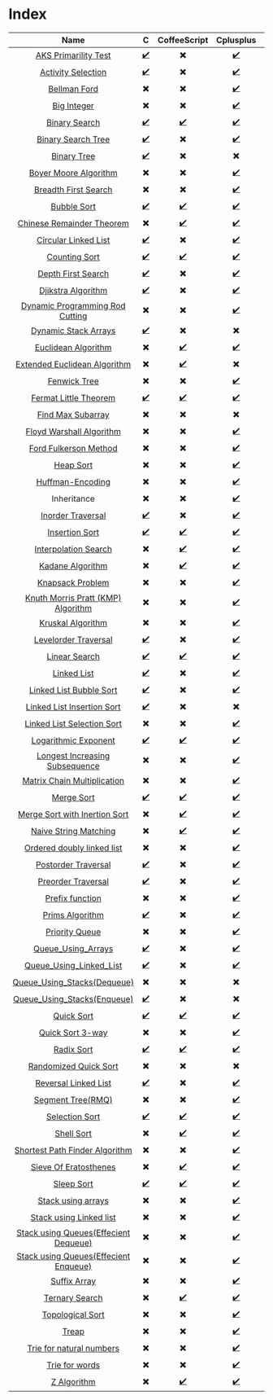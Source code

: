 # Index

| Name | C | CoffeeScript | Cplusplus | CSharp | Java | JavaScript | PHP | Python | Ruby | GO |
| :---: | :---: | :---: | :---: | :---: | :---: | :---: | :---: | :---: | :---: | :---: |
| [AKS Primarility Test](AKS_Primarility_Test) | [:heavy_check_mark:](AKS_Primarility_Test/AKS.c) | :heavy_multiplication_x: | [:heavy_check_mark:](AKS_Primarility_Test/AKS.cpp)   | :heavy_multiplication_x: | [:heavy_check_mark:](AKS_primarility_Test/AKS.java) |  [:heavy_check_mark:](AKS_Primarility_Test/AKS.js) | :heavy_multiplication_x: | :heavy_multiplication_x: | :heavy_multiplication_x: | :heavy_multiplication_x: |
| [Activity Selection](Activity_Selection) | [:heavy_check_mark:](Activity_Selection/Activity_Selection.c) | :heavy_multiplication_x: | [:heavy_check_mark:](Activity_Selection/Activity_Selection.cpp) | :heavy_multiplication_x: | [:heavy_check_mark:](Activity_Selection/Activity_Selection.java) |  [:heavy_check_mark:](Activity_Selection/activity_selection.js) | :heavy_multiplication_x: | :heavy_multiplication_x: | :heavy_multiplication_x: | [:heavy_check_mark:](Activity_Selection/Activity_Selection.go) |
| [Bellman Ford](Bellmanford_Algorithm) | :heavy_multiplication_x: | :heavy_multiplication_x: | [:heavy_check_mark:](Bellmanford_Algorithm/Bellmanford.cpp) | :heavy_multiplication_x: | :heavy_multiplication_x: | :heavy_multiplication_x: | :heavy_multiplication_x: | [:heavy_check_mark:](Bellmanford_Algorithm/Bellmanford.py) | :heavy_multiplication_x: | :heavy_multiplication_x: |
| [Big Integer](Big_Integer) | :heavy_multiplication_x: | :heavy_multiplication_x: | [:heavy_check_mark:](Big_Integer/Big_Integer.cpp) | :heavy_multiplication_x: | :heavy_multiplication_x: | :heavy_multiplication_x: | :heavy_multiplication_x: | :heavy_multiplication_x: | :heavy_multiplication_x: | :heavy_multiplication_x: |
| [Binary Search](Binary_Search) | [:heavy_check_mark:](Binary_Search/Binary_Search.c) | [:heavy_check_mark:](Binary_Search/Binary_Search.coffee) | [:heavy_check_mark:](Binary_Search/Binary_Search.cpp) | [:heavy_check_mark:](Binary_Search/Binary_Search.cs) | [:heavy_check_mark:](Binary_Search/Binary_Search.java) | [:heavy_check_mark:](Binary_Search/Binary_Search.js) | [:heavy_check_mark:](Binary_Search/Binary_Search.php) | [:heavy_check_mark:](Binary_Search/Binary_Search.py) | [:heavy_check_mark:](Binary_Search/Binary_Search.rb) | [:heavy_check_mark:](Binary_Search/Binary_Search.go) |
| [Binary Search Tree](Binary_Search_Trees) | [:heavy_check_mark:](Binary_Search_Trees/BinarySearchTree.c) | :heavy_multiplication_x: | [:heavy_check_mark:](Binary_Search_Trees/BinarySearchTree.cpp) | [:heavy_check_mark:](Binary_Search_Trees/BinarySearchTree.cs) | [:heavy_check_mark:](Binary_Search_Trees/BinarySearchTree.java) | :heavy_multiplication_x: | :heavy_multiplication_x: | [:heavy_check_mark:](Binary_Search_Trees/BinarySearchTree.py) | [:heavy_check_mark:](Binary_Search_Trees/BinarySearchTree.rb) | :heavy_multiplication_x: |
| [Binary Tree](Binary_Tree) | [:heavy_check_mark:](Binary_Tree/Binary_Tree.c) | :heavy_multiplication_x: | :heavy_multiplication_x: | :heavy_multiplication_x: | :heavy_multiplication_x: | :heavy_multiplication_x: | :heavy_multiplication_x: | :heavy_multiplication_x: | :heavy_multiplication_x: | :heavy_multiplication_x: |
| [Boyer Moore Algorithm](Boyer_Moore_Algorithm) | :heavy_multiplication_x: | :heavy_multiplication_x: | [:heavy_check_mark:](Boyer_Moore_Algorithm/Boyer_Moore.cpp) | :heavy_multiplication_x: | :heavy_multiplication_x: | :heavy_multiplication_x: | :heavy_multiplication_x: | [:heavy_check_mark:](Boyer_Moore_Algorithm/Boyer_Moore.py) | :heavy_multiplication_x: | :heavy_multiplication_x: |
| [Breadth First Search](Breadth_First_Search) | :heavy_multiplication_x: | :heavy_multiplication_x: | [:heavy_check_mark:](Breadth_First_Search/Breadth_First_Search.cpp) | :heavy_multiplication_x: | [:heavy_check_mark:](Breadth_First_Search/BreadthFirstSearch.java) | :heavy_multiplication_x: | :heavy_multiplication_x: | [:heavy_check_mark:](Breadth_First_Search/BreadthFirstSearch.py) | :heavy_multiplication_x: | :heavy_multiplication_x: |
| [Bubble Sort](Bubble_Sort) |  [:heavy_check_mark:](Bubble_Sort/Bubble_Sort.c) | [:heavy_check_mark:](Bubble_Sort/Bubble_Sort.coffee) | [:heavy_check_mark:](Bubble_Sort/Bubble_Sort.cpp) | [:heavy_check_mark:](Bubble_Sort/Bubble_Sort.cs) | [:heavy_check_mark:](Bubble_Sort/Bubble_Sort.java) | [:heavy_check_mark:](Bubble_Sort/Bubble_Sort.js) | [:heavy_check_mark:](Bubble_Sort/Bubble_Sort.php) | [:heavy_check_mark:](Bubble_Sort/Bubble_Sort.py) | [:heavy_check_mark:](Bubble_Sort/Bubble_Sort.rb) | :heavy_multiplication_x: |
| [Chinese Remainder Theorem](Chinese_Remainder_Theorem) | :heavy_multiplication_x: | [:heavy_check_mark:](Chinese_Remainder_Theorem/Chinese_Remainder_Theorem.coffee) | [:heavy_check_mark:](Chinese_Remainder_Theorem/Chinese_Remainder_Theorem.cpp) | [:heavy_check_mark:](Chinese_Remainder_Theorem/Chinese_Remainder_Theorem.cs) | [:heavy_check_mark:](Chinese_Remainder_Theorem/Chinese_Remainder_Theorem.java) | :heavy_multiplication_x: | :heavy_multiplication_x: | [:heavy_check_mark:](Chinese_Remainder_Theorem/Chinese_Remainder_Theorem.py) | :heavy_multiplication_x: | :heavy_multiplication_x: |
| [Circular Linked List](Circular_Linked_List) | [:heavy_check_mark:](Circular_Linked_List/Circular_Linked_List.c) | :heavy_multiplication_x: | [:heavy_check_mark:](Circular_Linked_List/Circular_Linked_List.cpp) | :heavy_multiplication_x: | :heavy_multiplication_x: | :heavy_multiplication_x: | :heavy_multiplication_x: | :heavy_multiplication_x: | :heavy_multiplication_x: | :heavy_multiplication_x: |
| [Counting Sort](Counting_Sort) | [:heavy_check_mark:](Counting_Sort/Counting_Sort.c) | [:heavy_check_mark:](Counting_Sort/Counting_Sort.coffee) | [:heavy_check_mark:](Counting_Sort/Counting_Sort.cpp) | [:heavy_check_mark:](Counting_Sort/Counting_Sort.cs) | [:heavy_check_mark:](Counting_Sort/Counting_Sort.java) | [:heavy_check_mark:](Counting_Sort/Counting_Sort.js) | [:heavy_check_mark:](Counting_Sort/Counting_Sort.php) | [:heavy_check_mark:](Counting_Sort/Counting_Sort.py) | :heavy_multiplication_x: | :heavy_multiplication_x: |
| [Depth First Search](Depth_First_Search) | [:heavy_check_mark:](Depth_First_Search/Depth_First_Search.c) | :heavy_multiplication_x: | [:heavy_check_mark:](Depth_First_Search/Depth_First_Search.cpp) | :heavy_multiplication_x: | :heavy_multiplication_x: | :heavy_multiplication_x: | :heavy_multiplication_x: | [:heavy_check_mark:](Depth_First_Search/Depth_First_Search.py) | :heavy_multiplication_x: | :heavy_multiplication_x: |
| [Djikstra Algorithm](Dijsktra_Algorithm) | [:heavy_check_mark:](Dijkstra_Algorithm/Dijkstra_Algorithm.c) | :heavy_multiplication_x: | [:heavy_check_mark:](Dijsktra_Algorithm/Dijsktra_Algorithm.cpp) | :heavy_multiplication_x: | [:heavy_check_mark:](Dijkstra_Algorithm/Dijkstra_Algorithm.java) | :heavy_multiplication_x: | :heavy_multiplication_x: | [:heavy_check_mark:](Dijkstra_Algorithm/Dijkstra_Algorithm.py) | :heavy_multiplication_x: | :heavy_multiplication_x: |
| [Dynamic Programming Rod Cutting](Dynamic_Programming_Rod_Cutting) | :heavy_multiplication_x: | :heavy_multiplication_x: | [:heavy_check_mark:](Dynamic_Programming_Rod_Cutting/Dynamic_Programming_Rod_Cutting.cpp) | [:heavy_check_mark:](Dynamic_Programming_Rod_Cutting/Dynamic_Programming_Rod_Cutting.cs) | [:heavy_check_mark:](Dynamic_Programming_Rod_Cutting/Dynamic_Programming_Rod_Cutting.java) | [:heavy_check_mark:](Dynamic_Programming_Rod_Cutting/Dynamic_Programming_Rod_Cutting.js) | [:heavy_check_mark:](Dynamic_Programming_Rod_Cutting/Dynamic_Programming_Rod_Cutting.php) | [:heavy_check_mark:](Dynamic_Programming_Rod_Cutting/Dynamic_Programming_Rod_Cutting.py) | :heavy_multiplication_x: | :heavy_multiplication_x: |
| [Dynamic Stack Arrays](Dynamic_Stack_Arrays) | [:heavy_check_mark:](Dynamic_Stack_Arrays/Dynamic_Stack.c) | :heavy_multiplication_x: | :heavy_multiplication_x: | :heavy_multiplication_x: | [:heavy_check_mark:](Dynamic_Stack_Arrays/Dynamic_Stack.java) | :heavy_multiplication_x: | :heavy_multiplication_x: | [:heavy_check_mark:](Dynamic_Stack_Arrays/Dynamic_Stack.py) | :heavy_multiplication_x: | :heavy_multiplication_x: |
| [Euclidean Algorithm](Euclidean_Algorithm) | :heavy_multiplication_x: | [:heavy_check_mark:](Euclidean_Algorithm/Euclidean_Algorithm.coffee) | [:heavy_check_mark:](Euclidean_Algorithm/Euclidean_Algorithm.cpp) | [:heavy_check_mark:](Euclidean_Algorithm/Euclidean_Algorithm.cs) | [:heavy_check_mark:](Euclidean_Algorithm/Euclidean_Algorithm.java) | :heavy_multiplication_x: | [:heavy_check_mark:](Euclidean_Algorithm/Euclidean_Algorithm.php) | [:heavy_check_mark:](Euclidean_Algorithm/Euclidean_Algorithm.py) | :heavy_multiplication_x: | :heavy_multiplication_x: |
| [Extended Euclidean Algorithm](Extended_Euclidean_Algorithm) | :heavy_multiplication_x: | [:heavy_check_mark:](Extended_Euclidean_Algorithm/Extended_Euclidean_Algorithm.coffee) | :heavy_multiplication_x: | [:heavy_check_mark:](Extended_Euclidean_Algorithm/Extended_Euclidean_Algorithm.cs) | :heavy_multiplication_x: | :heavy_multiplication_x: | :heavy_multiplication_x: | [:heavy_check_mark:](Extended_Euclidean_Algorithm/Extended_Euclidean_Algorithm.py) | :heavy_multiplication_x: | :heavy_multiplication_x: |
| [Fenwick Tree](Fenwick_Tree) | :heavy_multiplication_x: | :heavy_multiplication_x: | [:heavy_check_mark:](Fenwick_Tree/FenwickTree.cpp) | :heavy_multiplication_x: | :heavy_multiplication_x: | :heavy_multiplication_x: | :heavy_multiplication_x: | :heavy_multiplication_x: | :heavy_multiplication_x: | :heavy_multiplication_x: |
| [Fermat Little Theorem](Fermat_Little_Theorem) | [:heavy_check_mark:](Fermat_Little_Theorem/Fermat_Little_Theorem.c) | [:heavy_check_mark:](Fermat_Little_Theorem/Fermat_Little_Theorem.coffee) | [:heavy_check_mark:](Fermat_Little_Theorem/Fermat_Little_Theorem.cpp) | :heavy_multiplication_x: | :heavy_multiplication_x: | :heavy_multiplication_x: | :heavy_multiplication_x: | [:heavy_check_mark:](Fermat_Little_Theorem/Fermat_Little_Theorem.py) | [:heavy_check_mark:](Fermat_Little_Theorem/Fermat_Little_Theorem.rb) | :heavy_multiplication_x: |
| [Find Max Subarray](Find_Max_Subarray) | :heavy_multiplication_x: | :heavy_multiplication_x: | :heavy_multiplication_x: | :heavy_multiplication_x: | :heavy_multiplication_x: | :heavy_multiplication_x: | :heavy_multiplication_x: | :heavy_multiplication_x: | [:heavy_check_mark:](Find_Max_Subarray/Find_Max_Subarray.rb) | :heavy_multiplication_x: |
| [Floyd Warshall Algorithm](Floyd_Warshall_Algorithm) | :heavy_multiplication_x: | :heavy_multiplication_x: | [:heavy_check_mark:](Floyd_Warshall_Algorithm/Floyd_Warshall_Algorithm.cpp) | :heavy_multiplication_x: | [:heavy_check_mark:](Floyd_Warshall_Algorithm/Floyd_Warshall_Algorithm.java) | :heavy_multiplication_x: | :heavy_multiplication_x: | [:heavy_check_mark:](Floyd_Warshall_Algorithm/Floyd_Warshall_Algorithm.py) | :heavy_multiplication_x: | [:heavy_check_mark:](Floyd_Warshall_Algorithm/Floyd_Warshall_Algorithm.go) |
| [Ford Fulkerson Method](Ford_Fulkerson_Method) | :heavy_multiplication_x: | :heavy_multiplication_x: | [:heavy_check_mark:](Ford_Fulkerson_Method/Ford_Fulkerson_Method.cpp) | :heavy_multiplication_x: | [:heavy_check_mark:](Ford_Fulkerson_Method/Ford_Fulkerson_Method.java) | :heavy_multiplication_x: | :heavy_multiplication_x: | [:heavy_check_mark:](Ford_Fulkerson_Method/Ford_Fulkerson_Method.py) | :heavy_multiplication_x: | :heavy_multiplication_x: |
| [Heap Sort](Heap_Sort) | :heavy_multiplication_x: | :heavy_multiplication_x: | [:heavy_check_mark:](Heap_Sort/Heap_Sort.cpp) | [:heavy_check_mark:](Heap_Sort/Heap_Sort.cs) | [:heavy_check_mark:](Heap_Sort/Heap_Sort.java) | [:heavy_check_mark:](Heap_Sort/Heap_Sort.js) | :heavy_multiplication_x: | [:heavy_check_mark:](Heap_Sort/Heap_Sort.py) | [:heavy_check_mark:](Heap_Sort/Heap_Sort.rb) | :heavy_multiplication_x: |
| [Huffman-Encoding](Huffman-Encoding) | :heavy_multiplication_x: | :heavy_multiplication_x: | [:heavy_check_mark:](Huffman-Encoding/HuffmanCoding.cpp) |  :heavy_multiplication_x: |  :heavy_multiplication_x: | :heavy_multiplication_x: | :heavy_multiplication_x: | :heavy_multiplication_x: | :heavy_multiplication_x: | :heavy_multiplication_x: |
| Inheritance | :heavy_multiplication_x: | :heavy_multiplication_x: | [:heavy_check_mark:](Inheritance(C%2B%2B)) | :heavy_multiplication_x: | [:heavy_check_mark:](Inheritance(Java)) | :heavy_multiplication_x: | :heavy_multiplication_x: | :heavy_multiplication_x: | :heavy_multiplication_x: | :heavy_multiplication_x: |
| [Inorder Traversal](Tree_Inorder_Traversal) | [:heavy_check_mark:](Tree_Inorder_Traversal/Tree_Inorder_Traversal.c) | :heavy_multiplication_x: | [:heavy_check_mark:](Tree_Inorder_Traversal/Tree_Inorder_Traversal.cpp) | :heavy_multiplication_x: | [:heavy_check_mark:](Tree_Inorder_Traversal/Tree_Inorder_Traversal.java) | :heavy_multiplication_x: | :heavy_multiplication_x: | [:heavy_check_mark:](Tree_Inorder_Traversal/Tree_Inorder_Traversal.py) | :heavy_multiplication_x: | :heavy_multiplication_x: |
| [Insertion Sort](Insertion_Sort) | [:heavy_check_mark:](Insertion_Sort/Insertion_Sort.c) | [:heavy_check_mark:](Insertion_Sort/Insertion_Sort.coffee) | [:heavy_check_mark:](Insertion_Sort/Insertion_Sort.cpp) | [:heavy_check_mark:](Insertion_Sort/Insertion_Sort.cs) | [:heavy_check_mark:](Insertion_Sort/Insertion_Sort.java) | :heavy_multiplication_x: | :heavy_multiplication_x: | [:heavy_check_mark:](Insertion_Sort/Insertion_Sort.py) | [:heavy_check_mark:](Insertion_Sort/Insertion_Sort.rb) | :heavy_multiplication_x: |
| [Interpolation Search](Interpolation_Search) | :heavy_multiplication_x: | [:heavy_check_mark:](Interpolation_Search/Interpolation_Search.coffee) | [:heavy_check_mark:](Interpolation_Search/Interpolation_Search.cpp) | [:heavy_check_mark:](Interpolation_Search/Interpolation_Search.java) | [:heavy_check_mark:](Interpolation_Search/Interpolation_Search.js) | [:heavy_check_mark:](Interpolation_Search/Interpolation_Search.js) | [:heavy_check_mark:](Interpolation_Search/Interpolation_Search.php) | [:heavy_check_mark:](Interpolation_Search/Interpolation_Search.py) | :heavy_multiplication_x: | [:heavy_check_mark:](Interpolation_Search/Interpolation_Search.go) |
| [Kadane Algorithm](Kadane_Algorithm) | :heavy_multiplication_x: | [:heavy_check_mark:](Kadane_Algorithm/Kadane_Algorithm.coffee) |  [:heavy_check_mark:](Kadane_Algorithm/Kadane_Algorithm.cpp) | [:heavy_check_mark:](Kadane_Algorithm/Kadane_Algorithm.cs) | [:heavy_check_mark:](Kadane_Algorithm/Kadane_Algorithm.java) | :heavy_multiplication_x: | :heavy_multiplication_x: | [:heavy_check_mark:](Kadane_Algorithm/Kadane_Algorithm.py) |  [:heavy_check_mark:](Kadane_Algorithm/Kadane_Algorithm.rb) | :heavy_multiplication_x: |
| [Knapsack Problem](Knapsack) | :heavy_multiplication_x: | :heavy_multiplication_x: | [:heavy_check_mark:](Knapsack/Knapsack_DP.cpp) | :heavy_multiplication_x: | [:heavy_check_mark:](Knapsack/KnapsackProblem.java) | :heavy_multiplication_x: | :heavy_multiplication_x: | :heavy_multiplication_x: | :heavy_multiplication_x: | :heavy_multiplication_x: |
| [Knuth Morris Pratt (KMP) Algorithm](Knuth_Morris_Pratt_Algorithm) | :heavy_multiplication_x: | :heavy_multiplication_x: | [:heavy_check_mark:](Knuth_Morris_Pratt_Algorithm/KMP.cpp) | [:heavy_check_mark:](Knuth_Morris_Pratt_Algorithm/KMP.cs) | :heavy_multiplication_x: | :heavy_multiplication_x: | :heavy_multiplication_x: | [:heavy_check_mark:](Knuth_Morris_Pratt_Algorithm/KMP.py) | :heavy_multiplication_x: | :heavy_multiplication_x: |
| [Kruskal Algorithm](Kruskal_Algorithm) | :heavy_multiplication_x: | :heavy_multiplication_x: | [:heavy_check_mark:](Kruskal_Algorithm/Kruskal_Algorithm.cpp) | :heavy_multiplication_x: | [:heavy_check_mark:](Kruskal_Algorithm/Kruskal_OOP) | :heavy_multiplication_x: | :heavy_multiplication_x: | :heavy_multiplication_x: | :heavy_multiplication_x: | :heavy_multiplication_x: |
| [Levelorder Traversal](Tree_Levelorder_Traversal) | [:heavy_check_mark:](Tree_Levelorder_Traversal/Tree_Levelorder_Transversal.c) | :heavy_multiplication_x: | [:heavy_check_mark:](Tree_Levelorder_Traversal/Tree_Levelorder_Traversal.cpp) | :heavy_multiplication_x: | [:heavy_check_mark:](Tree_Inorder_Traversal/Tree_Levelorder_Traversal.java) | :heavy_multiplication_x: | :heavy_multiplication_x: | [:heavy_check_mark:](Tree_Inorder_Traversal/Tree_Levelorder_Traversal.py) | :heavy_multiplication_x: | :heavy_multiplication_x: |
| [Linear Search](Linear_Search) | [:heavy_check_mark:](Linear_Search/Linear_Search.c) | [:heavy_check_mark:](Linear_Search/Linear_Search.coffee) | [:heavy_check_mark:](Linear_Search/Linear_Search.cpp) | [:heavy_check_mark:](Linear_Search/Linear_Search.cs) | [:heavy_check_mark:](Linear_Search/Linear_Search.java) | [:heavy_check_mark:](Linear_Search/Linear_Search.js) | [:heavy_check_mark:](Linear_Search/Linear_Search.php) | [:heavy_check_mark:](Linear_Search/Linear_Search.py) | [:heavy_check_mark:](Linear_Search/Linear_Search.rb) | :heavy_multiplication_x: |
| [Linked List](Linked_List) | [:heavy_check_mark:](Linked_List/Linked_List.c) | :heavy_multiplication_x: | [:heavy_check_mark:](Linked_List/Linked_List.cpp) | :heavy_multiplication_x: | [:heavy_check_mark:](Linked_List/Linked_List.java) | :heavy_multiplication_x: | :heavy_multiplication_x: | [:heavy_check_mark:](Linked_List/Linked_List.py) | :heavy_multiplication_x: | :heavy_multiplication_x: |
| [Linked List Bubble Sort](Linked_List_Bubble_Sort) | [:heavy_check_mark:](Linked_List_Bubble_Sort/Linked_List_Bubble_Sort.c) | :heavy_multiplication_x: | [:heavy_check_mark:](Linked_List_Bubble_Sort/Linked_List_Bubble_Sort.cpp) | :heavy_multiplication_x: | [:heavy_check_mark:](Linked_List_Bubble_Sort/Linked_List_Bubble_Sort.java) | :heavy_multiplication_x: | :heavy_multiplication_x: | :heavy_multiplication_x: | :heavy_multiplication_x: | :heavy_multiplication_x: |
| [Linked List Insertion Sort](Linked_List_Insertion_Sort) | [:heavy_check_mark:](Linked_List_Insertion_Sort/LinkedList_Insertion_sort.c) | :heavy_multiplication_x: | :heavy_multiplication_x: | :heavy_multiplication_x: | :heavy_multiplication_x: | :heavy_multiplication_x: | :heavy_multiplication_x: | :heavy_multiplication_x: | :heavy_multiplication_x: | :heavy_multiplication_x: |
| [Linked List Selection Sort](Linked_List_Selection_Sort) | :heavy_multiplication_x: | :heavy_multiplication_x: | [:heavy_check_mark:](Linked_List_Selection_Sort/Linked_List_Selection_Sort.cpp) | :heavy_multiplication_x: | [:heavy_check_mark:](Linked_List_Selection_Sort/Linked_List_Selection_Sort.java) | :heavy_multiplication_x: | :heavy_multiplication_x: | :heavy_multiplication_x: | [:heavy_check_mark:](Linked_List_Selection_Sort/Linked_List_Selection_Sort.rb) | :heavy_multiplication_x: |
| [Logarithmic Exponent](Logarithmic_Exponent) | [:heavy_check_mark:](Logarithmic_Exponent/Logarithmic_Exponent.c) | [:heavy_check_mark:](Logarithmic_Exponent/Logarithmic_Exponent.coffee) | [:heavy_check_mark:](Logarithmic_Exponent/Logarithmic_Exponent.cpp) | :heavy_multiplication_x: | :heavy_multiplication_x: | :heavy_multiplication_x: | :heavy_multiplication_x: | [:heavy_check_mark:](Logarithmic_Exponent/Logarithmic_Exponent.py) | :heavy_multiplication_x: | :heavy_multiplication_x: |
| [Longest Increasing Subsequence](Longest_Increasing_Subsequence) | :heavy_multiplication_x: | :heavy_multiplication_x: | [:heavy_check_mark:](Longest_Increasing_Subsequence/LIS.cpp) | :heavy_multiplication_x: | :heavy_multiplication_x: | :heavy_multiplication_x: | :heavy_multiplication_x: | :heavy_multiplication_x: | [:heavy_check_mark:](Longest_Increasing_Subsequence/LIS.rb) |
| [Matrix Chain Multiplication](Matrix_Chain_Multiplicatiion) | :heavy_multiplication_x: | :heavy_multiplication_x: | [:heavy_check_mark:](Matrix_Chain_Multiplicatiion/Matrix_Chain_Multiplicatiion_DP.cpp) | :heavy_multiplication_x: | :heavy_multiplication_x: | :heavy_multiplication_x: | :heavy_multiplication_x: | :heavy_multiplication_x: | :heavy_multiplication_x: | :heavy_multiplication_x: |
| [Merge Sort](Merge_Sort) | [:heavy_check_mark:](Merge_Sort/Merge_Sort.c) | [:heavy_check_mark:](Merge_Sort/Merge_Sort.coffee) | [:heavy_check_mark:](Merge_Sort/Merge_Sort.cpp) | :heavy_multiplication_x: | [:heavy_check_mark:](Merge_Sort/Merge_Sort.java) | :heavy_multiplication_x: | :heavy_multiplication_x: | [:heavy_check_mark:](Merge_Sort/Merge_Sort.py) | [:heavy_check_mark:](Merge_Sort/Merge_Sort.rb) | [:heavy_check_mark:](Merge_Sort/Merge_Sort.go) |
| [Merge Sort with Inertion Sort](Merge_With_Insertion_Sort) | :heavy_multiplication_x: | [:heavy_check_mark:](Merge_With_Insertion_Sort/Merge_With_Insertion_Sort.coffee) | [:heavy_check_mark:](Merge_With_Insertion_Sort/Merge_With_Insertion_Sort.cpp) | :heavy_multiplication_x: | :heavy_multiplication_x: | :heavy_multiplication_x: | :heavy_multiplication_x: | [:heavy_check_mark:](Merge_With_Insertion_Sort/Merge_With_Insertion_Sort.py) | :heavy_multiplication_x: | :heavy_multiplication_x: |
| [Naive String Matching](Naive_String_Matching) | :heavy_multiplication_x: | [:heavy_check_mark:](Naive_String_Matching/Naive_Approach.coffee) | [:heavy_check_mark:](Naive_String_Matching/Naive_Approach.cpp) | :heavy_multiplication_x: | [:heavy_check_mark:](Naive_String_Matching/Naive_Approach.java) | :heavy_multiplication_x: | [:heavy_check_mark:](Naive_String_Matching/Naive_Approach.php) | [:heavy_check_mark:](Naive_String_Matching/Naive_Approach.py) | [:heavy_check_mark:](Naive_String_Matching/Naive_Approach.rb) | :heavy_multiplication_x: |
| [Ordered doubly linked list](Ordered_Doubly_Linked_List) | :heavy_multiplication_x: | :heavy_multiplication_x: | [:heavy_check_mark:](Ordered_Doubly_Linked_List/Ordered_Doubly_Linked_List.hpp) | :heavy_multiplication_x: | :heavy_multiplication_x: | :heavy_multiplication_x: | :heavy_multiplication_x: | :heavy_multiplication_x: | :heavy_multiplication_x: | :heavy_multiplication_x: |
| [Postorder Traversal](Tree_Postorder_Traversal) | [:heavy_check_mark:](Tree_Postorder_Traversal/Tree_Postorder_Traversal.c.c) | :heavy_multiplication_x: | [:heavy_check_mark:](Tree_Postorder_Traversal/Tree_Postorder_Traversal.cpp) | :heavy_multiplication_x: | [:heavy_check_mark:](Tree_Postorder_Traversal/Tree_Postorder_Traversal.java) | :heavy_multiplication_x: | :heavy_multiplication_x: | [:heavy_check_mark:](Tree_Postorder_Traversal/Tree_Postorder_Traversal.py) | :heavy_multiplication_x: | :heavy_multiplication_x: |
| [Preorder Traversal](Tree_Preorder_Traversal) | [:heavy_check_mark:](Tree_Preorder_Traversal/Tree_Preorder_Traversal.c) | :heavy_multiplication_x: | [:heavy_check_mark:](Tree_Preorder_Traversal/Tree_Preorder_Traversal.cpp) | :heavy_multiplication_x: | [:heavy_check_mark:](Tree_Preorder_Traversal/Tree_Preorder_Traversal.java) | :heavy_multiplication_x: | :heavy_multiplication_x: | [:heavy_check_mark:](Tree_Preorder_Traversal/Tree_Preorder_Traversal.py) | :heavy_multiplication_x: | :heavy_multiplication_x: |
| [Prefix function](Prefix_Function) | :heavy_multiplication_x: | :heavy_multiplication_x: | [:heavy_check_mark:](Prefix_Function/Prefix_Function.cpp) | :heavy_multiplication_x: | :heavy_multiplication_x: | :heavy_multiplication_x: | :heavy_multiplication_x: | :heavy_multiplication_x: | :heavy_multiplication_x: | :heavy_multiplication_x: |
| [Prims Algorithm](Prims_Algorithm) | [:heavy_check_mark:](Prims_Algorithm/Prims_Algorithm.c) | :heavy_multiplication_x: | [:heavy_check_mark:](Prims_Algorithm/Prims_Algorithm.cpp) | :heavy_multiplication_x: | :heavy_multiplication_x: | :heavy_multiplication_x: | :heavy_multiplication_x: | [:heavy_check_mark:](Prims_Algorithm/Prims_Algorithm.py) | :heavy_multiplication_x: | :heavy_multiplication_x: |
| [Priority Queue](Priority_Queue) | :heavy_multiplication_x: | :heavy_multiplication_x: | [:heavy_check_mark:](Priority_Queue/LeftistPriorityQueue.cpp) | :heavy_multiplication_x: | [:heavy_check_mark:](Priority_Queue/HeapPriorityQueue.java) | :heavy_multiplication_x: | :heavy_multiplication_x: | :heavy_multiplication_x: | :heavy_multiplication_x: | :heavy_multiplication_x: |
| [Queue_Using_Arrays](Queue_Using_Arrays) | [:heavy_check_mark:](Queue_Using_Arrays/Queue_Using_Arrays.c) |  :heavy_multiplication_x: | [:heavy_check_mark:](Queue_Using_Arrays/Queue_Using_Arrays.cpp) | :heavy_multiplication_x: | :heavy_multiplication_x: | :heavy_multiplication_x: | :heavy_multiplication_x: | [:heavy_check_mark:](Queue_Using_Arrays/Queue_Using_Arrays.py) | :heavy_multiplication_x: | :heavy_multiplication_x: |
| [Queue_Using_Linked_List](Queue_Using_Linked_List) | [:heavy_check_mark:](Queue_Using_Linked_List/Queue_Linked_List.c) | :heavy_multiplication_x: | [:heavy_check_mark:](Queue_Using_Linked_List/Queue_Linked_List.cpp) | :heavy_multiplication_x: | [:heavy_check_mark:](Queue_Using_Linked_List/Queue_Linked_List.java) | :heavy_multiplication_x: | :heavy_multiplication_x: | [:heavy_check_mark:](Queue_Using_Linked_List/Queue_Linked_List.py) | :heavy_multiplication_x: | :heavy_multiplication_x: |
| [Queue_Using_Stacks(Dequeue)](Queues_Using_Stacks) | :heavy_multiplication_x: | :heavy_multiplication_x: |  :heavy_multiplication_x: |  :heavy_multiplication_x: | [:heavy_check_mark:](Queues_Using_Stacks/Efficient_Dequeue.java) | :heavy_multiplication_x: | :heavy_multiplication_x: | :heavy_multiplication_x: | :heavy_multiplication_x: | :heavy_multiplication_x: |
| [Queue_Using_Stacks(Enqueue)](Queues_Using_Stacks) | [:heavy_check_mark:](Queues_Using_Stacks/Efficient_Enqueue.c) | :heavy_multiplication_x: |  :heavy_multiplication_x: |  :heavy_multiplication_x: | [:heavy_check_mark:](Queues_Using_Stacks/Efficient_Enqueue.java) | :heavy_multiplication_x: | :heavy_multiplication_x: | :heavy_multiplication_x: | :heavy_multiplication_x: | :heavy_multiplication_x: |
| [Quick Sort](Quick_Sort) | [:heavy_check_mark:](Quick_Sort/Quick_Sort.c) | [:heavy_check_mark:](Quick_Sort/Quick_Sort.coffee) | [:heavy_check_mark:](Quick_Sort/Quick_Sort.cpp) | :heavy_multiplication_x: | [:heavy_check_mark:](Quick_Sort/Quick_Sort.java) | :heavy_multiplication_x: | :heavy_multiplication_x: | [:heavy_check_mark:](Quick_Sort/Quick_Sort.py) | [:heavy_check_mark:](Quick_Sort/Quick_Sort.rb) | :heavy_multiplication_x: |
| [Quick Sort 3-way](Quicksort%203-way) | :heavy_multiplication_x: | :heavy_multiplication_x: | [:heavy_check_mark:](Quicksort%203-way/Quicksort%203-way.cpp) | :heavy_multiplication_x: | :heavy_multiplication_x: | :heavy_multiplication_x: | :heavy_multiplication_x: | [:heavy_check_mark:](Quicksort%203-way/sorting.py) | :heavy_multiplication_x: | :heavy_multiplication_x: |
| [Radix Sort](Radix_Sort) | [:heavy_check_mark:](Radix_Sort/Radix_Sort.c) | [:heavy_check_mark:](Radix_Sort/Radix_Sort.coffee) | [:heavy_check_mark:](Radix_Sort/Radix_Sort.cpp) | :heavy_multiplication_x: | [:heavy_check_mark:](Radix_Sort/Radix_Sort.java) | :heavy_multiplication_x: | :heavy_multiplication_x: | [:heavy_check_mark:](Radix_Sort/Radix_Sort.py) | :heavy_multiplication_x: | :heavy_multiplication_x: |
| [Randomized Quick Sort](Randomized_Quick_sort) | :heavy_multiplication_x: | :heavy_multiplication_x: | :heavy_multiplication_x: | :heavy_multiplication_x: | :heavy_multiplication_x: | :heavy_multiplication_x: | :heavy_multiplication_x: | :heavy_multiplication_x: | [:heavy_check_mark:](Randomized_Quick_sort/Randomized_Quick_Sort.rb) | :heavy_multiplication_x: |
| [Reversal Linked List](Reversal_Linked_List) | [:heavy_check_mark:](Reversal_Linked_List/Reversal_Linked_List.c) | :heavy_multiplication_x: | [:heavy_check_mark:](Reversal_Linked_List/Reversal_Linked_List.cpp) | :heavy_multiplication_x: | [:heavy_check_mark:](Reversal_Linked_List/Reversal_Linked_List.java) | :heavy_multiplication_x: | :heavy_multiplication_x: | [:heavy_check_mark:](Reversal_Linked_List/Reversal_Linked_List.py) | :heavy_multiplication_x: | :heavy_multiplication_x: |
| [Segment Tree(RMQ)](Segment_Tree_RMQ) | :heavy_multiplication_x: | :heavy_multiplication_x: | [:heavy_check_mark:](Segement_Tree_RMQ/Segement_Tree_RMQ.cpp) | :heavy_multiplication_x: | [:heavy_check_mark:](Segement_Tree_RMQ/Segement_Tree_RMQ.java) | :heavy_multiplication_x: | :heavy_multiplication_x: | [:heavy_check_mark:](Segement_Tree_RMQ/Segement_Tree_RMQ.py) | :heavy_multiplication_x: | :heavy_multiplication_x: |
| [Selection Sort](Selection_Sort) | [:heavy_check_mark:](Selection_Sort/Selection_Sort.c) | [:heavy_check_mark:](Selection_Sort/Selection_Sort.coffee) | [:heavy_check_mark:](Selection_Sort/Selection_Sort.cpp) | [:heavy_check_mark:](Selection_Sort/Selection_Sort.cs) | [:heavy_check_mark:](Selection_Sort/Selection_Sort.java) | :heavy_multiplication_x: | :heavy_multiplication_x: | [:heavy_check_mark:](Selection_Sort/Selection_Sort.py) | [:heavy_check_mark:](Selection_Sort/Selection_Sort.rb) | :heavy_multiplication_x: |
| [Shell Sort](Shell_Sort) | :heavy_multiplication_x: | [:heavy_check_mark:](Shell_Sort/Shell_Sort.coffee) | [:heavy_check_mark:](Shell_Sort/Shell_Sort.cpp) | :heavy_multiplication_x: | [:heavy_check_mark:](Shell_Sort/Shell_Sort.java) | :heavy_multiplication_x: | :heavy_multiplication_x: | [:heavy_check_mark:](Shell_Sort/Shell_Sort.py) | :heavy_multiplication_x: | :heavy_multiplication_x: |
| [Shortest Path Finder Algorithm]() | :heavy_multiplication_x: | :heavy_multiplication_x: | [:heavy_check_mark:](Shortest_Path_Finder_Algorithm/Shortest_Path_Finder_Algorithm.cpp) | :heavy_multiplication_x: | :heavy_multiplication_x: | :heavy_multiplication_x: | :heavy_multiplication_x: | :heavy_multiplication_x: | :heavy_multiplication_x: | :heavy_multiplication_x: |
| [Sieve Of Eratosthenes](Sieve_Of_Eratosthenes) | :heavy_multiplication_x: | [:heavy_check_mark:](Sieve_Of_Eratosthenes/Sieve_Of_Eratosthenes.coffee) | [:heavy_check_mark:](Sieve_Of_Eratosthenes/Sieve_Of_Eratosthenes.cpp) | :heavy_multiplication_x: | [:heavy_check_mark:](Sieve_Of_Eratosthenes/Sieve_Of_Eratosthenes.java) | :heavy_multiplication_x: | :heavy_multiplication_x: | [:heavy_check_mark:](Sieve_Of_Eratosthenes/Sieve_Of_Eratosthenes.py) | :heavy_multiplication_x: | :heavy_multiplication_x: |
| [Sleep Sort](Sleep_Sort) | [:heavy_check_mark:](Sleep_Sort/Sleep_Sort.c) | [:heavy_check_mark:](Sleep_Sort/Sleep_Sort.coffee) | [:heavy_check_mark:](Sleep_Sort/Sleep_Sort.cpp) | :heavy_multiplication_x: | [:heavy_check_mark:](Sleep_Sort/Sleep_Sort.java) | :heavy_multiplication_x: | :heavy_multiplication_x: | [:heavy_check_mark:](Sleep_Sort/Sleep_Sort.py) | [:heavy_check_mark:](Sleep_Sort/Sleep_Sort.rb) | :heavy_multiplication_x: |
| [Stack using arrays](Stacks_Using_Arrays) | :heavy_multiplication_x: | :heavy_multiplication_x: | [:heavy_check_mark:](Stacks_Using_Arrays/Stacks.cpp) | :heavy_multiplication_x: | [:heavy_check_mark:](Stacks_Using_Arrays/Stacks.java) | :heavy_multiplication_x: | :heavy_multiplication_x: | [:heavy_check_mark:](Stacks_Using_Arrays/Stacks.py) | :heavy_multiplication_x: | :heavy_multiplication_x: |
| [Stack using Linked list](Stacks_Using_Linked_Lists) | :heavy_multiplication_x: | :heavy_multiplication_x: | [:heavy_check_mark:](Stacks_Using_Linked_Lists/Stacks.cpp) | :heavy_multiplication_x: | [:heavy_check_mark:](Stacks_Using_Linked_Lists/Stacks.java) | :heavy_multiplication_x: | :heavy_multiplication_x: | [:heavy_check_mark:](Stacks_Using_Linked_Lists/Stacks.py) | :heavy_multiplication_x: | :heavy_multiplication_x: |
| [Stack using Queues(Effecient Dequeue)](Stacks_Using_Queues) | :heavy_multiplication_x: | :heavy_multiplication_x: | [:heavy_check_mark:](Stacks_Using_Queues/Efficient_Dequeue.cpp) | :heavy_multiplication_x: | [:heavy_check_mark:](Stacks_Using_Queues/Effecient_Dequeue.java) | :heavy_multiplication_x: | :heavy_multiplication_x: | [:heavy_check_mark:](Stacks_Using_Queues/Stack.py) | :heavy_multiplication_x: | :heavy_multiplication_x: |
| [Stack using Queues(Effecient Enqueue)](Stacks_Using_Queues) | :heavy_multiplication_x: | :heavy_multiplication_x: | [:heavy_check_mark:](Stacks_Using_Queues/Efficient_Enqueue.cpp) | :heavy_multiplication_x: | [:heavy_check_mark:](Stacks_Using_Queues/Effecient_Enqueue.java) | :heavy_multiplication_x: | :heavy_multiplication_x: | [:heavy_check_mark:](Stacks_Using_Queues/Stack.py) | :heavy_multiplication_x: | :heavy_multiplication_x: |
| [Suffix Array](Suffix_Array) | :heavy_multiplication_x: | :heavy_multiplication_x: | [:heavy_check_mark:](Suffix_Array/Suufix_Array.cpp) | :heavy_multiplication_x: | :heavy_multiplication_x: | :heavy_multiplication_x: | :heavy_multiplication_x: | :heavy_multiplication_x: | :heavy_multiplication_x: | :heavy_multiplication_x: |
| [Ternary Search](Ternary_Search) | :heavy_multiplication_x: | [:heavy_check_mark:](Ternary_Search/Ternary_Search.coffee) | [:heavy_check_mark:](Ternary_Search/Ternary_Search.cpp) | :heavy_multiplication_x: | [:heavy_check_mark:](Ternary_Search/Ternary_Search.java) | :heavy_multiplication_x: | :heavy_multiplication_x: | [:heavy_check_mark:](Ternary_Search/Ternary_Search.py) | :heavy_multiplication_x: | :heavy_multiplication_x: |
| [Topological Sort](Topological_Sort) | :heavy_multiplication_x: | :heavy_multiplication_x: | [:heavy_check_mark:](Topological_Sort/Topological_Sort.cpp) | :heavy_multiplication_x: | :heavy_multiplication_x: | :heavy_multiplication_x: | :heavy_multiplication_x: | [:heavy_check_mark:](Topological_Sort/Topological_Sort.py) | :heavy_multiplication_x: | :heavy_multiplication_x: |
| [Treap](Treap) | :heavy_multiplication_x: | :heavy_multiplication_x: | [:heavy_check_mark:](Treap/Treap.cpp) | :heavy_multiplication_x: | :heavy_multiplication_x: | :heavy_multiplication_x: | :heavy_multiplication_x: | :heavy_multiplication_x: | :heavy_multiplication_x: | :heavy_multiplication_x: |
| [Trie for natural numbers](Trie_For_Natural_Numbers) | :heavy_multiplication_x: | :heavy_multiplication_x: | [:heavy_check_mark:](Trie_For_Natural_Numbers/Trie.cpp) | :heavy_multiplication_x: | :heavy_multiplication_x: | :heavy_multiplication_x: | :heavy_multiplication_x: | :heavy_multiplication_x: | :heavy_multiplication_x: | :heavy_multiplication_x: |
| [Trie for words](Trie_For_Words) | :heavy_multiplication_x: | :heavy_multiplication_x: | [:heavy_check_mark:](Trie_For_Words/Trie.cpp) | :heavy_multiplication_x: | :heavy_multiplication_x: | :heavy_multiplication_x: | :heavy_multiplication_x: | :heavy_multiplication_x: | :heavy_multiplication_x: | :heavy_multiplication_x: |
| [Z Algorithm](Z_Algorithm) | :heavy_multiplication_x: | [:heavy_check_mark:](Z_Algorithm/Z_Algorithm.coffee) | [:heavy_check_mark:](Z_Algorithm/Z_Algorithm.cpp) | :heavy_multiplication_x: | :heavy_multiplication_x: | :heavy_multiplication_x: | :heavy_multiplication_x: | [:heavy_check_mark:](Z_Algorithm/Z_Algorithm.py) | :heavy_multiplication_x: | :heavy_multiplication_x: |
